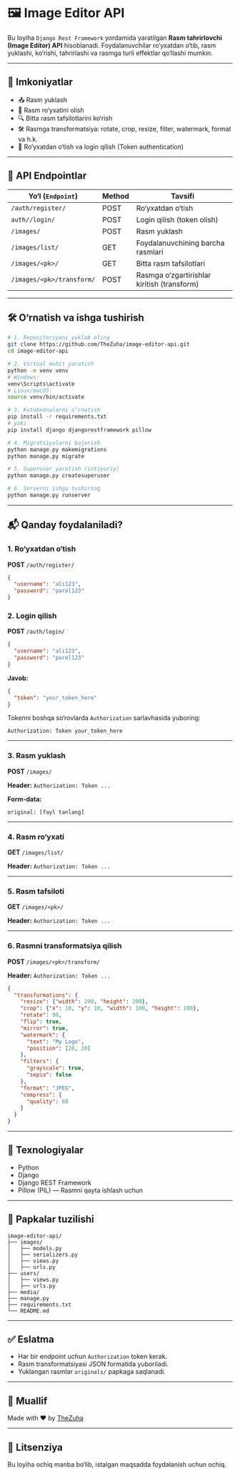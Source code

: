 # 🖼️ Image Editor API

Bu loyiha `Django Rest Framework` yordamida yaratilgan **Rasm tahrirlovchi (Image Editor) API** hisoblanadi. Foydalanuvchilar ro‘yxatdan o‘tib, rasm yuklashi, ko‘rishi, tahrirlashi va rasmga turli effektlar qo‘llashi mumkin.

---

## 📌 Imkoniyatlar

* 📤 Rasm yuklash
* 📁 Rasm ro‘yxatini olish
* 🔍 Bitta rasm tafsilotlarini ko‘rish
* 🛠️ Rasmga transformatsiya: rotate, crop, resize, filter, watermark, format va h.k.
* 🔐 Ro‘yxatdan o‘tish va login qilish (Token authentication)

---

## 📁 API Endpointlar

| Yo‘l (`Endpoint`)  | Method | Tavsifi                                     |
| ------------------ | ------ | ------------------------------------------- |
| `/auth/register/`       | POST   | Ro‘yxatdan o‘tish                           |
| `auth//login/`          | POST   | Login qilish (token olish)                  |
| `/images/`                | POST   | Rasm yuklash                                |
| `/images/list/`           | GET    | Foydalanuvchining barcha rasmlari           |
| `/images/<pk>/`           | GET    | Bitta rasm tafsilotlari                     |
| `/images/<pk>/transform/` | POST   | Rasmga o‘zgartirishlar kiritish (transform) |

---

## 🛠 O‘rnatish va ishga tushirish

```bash
# 1. Repositoriyani yuklab oling
git clone https://github.com/TheZuha/image-editor-api.git
cd image-editor-api

# 2. Virtual muhit yaratish
python -m venv venv
# Windows:
venv\Scripts\activate
# Linux/macOS:
source venv/bin/activate

# 3. Kutubxonalarni o‘rnatish
pip install -r requirements.txt
# yoki
pip install django djangorestframework pillow

# 4. Migratsiyalarni bajarish
python manage.py makemigrations
python manage.py migrate

# 5. Superuser yaratish (ixtiyoriy)
python manage.py createsuperuser

# 6. Serverni ishga tushiring
python manage.py runserver
```

---

## 📬 Qanday foydalaniladi?

### 1. Ro‘yxatdan o‘tish

**POST** `/auth/register/`

```json
{
  "username": "ali123",
  "password": "parol123"
}
```

### 2. Login qilish

**POST** `/auth/login/`

```json
{
  "username": "ali123",
  "password": "parol123"
}
```

**Javob:**

```json
{
  "token": "your_token_here"
}
```

Tokenni boshqa so‘rovlarda `Authorization` sarlavhasida yuboring:

```
Authorization: Token your_token_here
```

---

### 3. Rasm yuklash

**POST** `/images/`

**Header:** `Authorization: Token ...`

**Form-data:**

```
original: [fayl tanlang]
```

---

### 4. Rasm ro‘yxati

**GET** `/images/list/`

**Header:** `Authorization: Token ...`

---

### 5. Rasm tafsiloti

**GET** `/images/<pk>/`

**Header:** `Authorization: Token ...`

---

### 6. Rasmni transformatsiya qilish

**POST** `/images/<pk>/transform/`

**Header:** `Authorization: Token ...`

```json
{
  "transformations": {
    "resize": {"width": 200, "height": 200},
    "crop": {"x": 10, "y": 10, "width": 100, "height": 100},
    "rotate": 90,
    "flip": true,
    "mirror": true,
    "watermark": {
      "text": "My Logo",
      "position": [20, 20]
    },
    "filters": {
      "grayscale": true,
      "sepia": false
    },
    "format": "JPEG",
    "compress": {
      "quality": 80
    }
  }
}
```

---

## 🧾 Texnologiyalar

* Python
* Django
* Django REST Framework
* Pillow (PIL) — Rasmni qayta ishlash uchun

---

## 📁 Papkalar tuzilishi

```
image-editor-api/
├── images/
│   ├── models.py
│   ├── serializers.py
│   ├── views.py
│   ├── urls.py
├── users/
│   ├── views.py
│   ├── urls.py
├── media/
├── manage.py
├── requirements.txt
└── README.md
```

---

## ✅ Eslatma

* Har bir endpoint uchun `Authorization` token kerak.
* Rasm transformatsiyasi JSON formatida yuboriladi.
* Yuklangan rasmlar `originals/` papkaga saqlanadi.

---

## 👤 Muallif

Made with ❤️ by [TheZuha](https://github.com/TheZuha)

---

## 🧾 Litsenziya

Bu loyiha ochiq manba bo‘lib, istalgan maqsadda foydalanish uchun ochiq.

